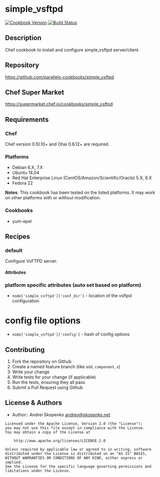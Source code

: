 # simple_vsftpd
[![Cookbook Version](https://img.shields.io/cookbook/v/simple_vsftpd.svg)](https://supermarket.chef.io/cookbooks/simple_vsftpd)
[![Build Status](https://secure.travis-ci.org/parallels-cookbooks/simple_vsftpd.png?branch=master)](http://travis-ci.org/parallels-cookbooks/simple_vsftpd)

## Description
Chef cookbook to install and configure simple_vsftpd server/client.

## Repository
https://github.com/parallels-cookbooks/simple_vsftpd

## Chef Super Market
https://supermarket.chef.io/cookbooks/simple_vsftpd

## Requirements
### Chef
Chef version 0.10.10+ and Ohai 0.6.12+ are required.

### Platforms
* Debian 6.X, 7.X
* Ubuntu 14.04
* Red Hat Enterprise Linux (CentOS/Amazon/Scientific/Oracle) 5.X, 6.X
* Fedora 22

**Notes**: This cookbook has been tested on the listed platforms. It may work on other platforms with or without modification.

### Cookbooks
* yum-epel

## Recipes

### default
Configure VsFTPD server.

#### Attributes
### platform specific attributes (auto set based on platform)
* `node['simple_vsftpd']['conf_dir']` - location of the vsftpd configuration

# config file options
* `node['simple_vsftpd']['config']` - hash of config options

## Contributing
1. Fork the repository on Github
2. Create a named feature branch (like `add_component_x`)
3. Write your change
4. Write tests for your change (if applicable)
5. Run the tests, ensuring they all pass
6. Submit a Pull Request using Github

## License & Authors
- Author:: Andrei Skopenko <andrey@skopenko.net>

```text
Licensed under the Apache License, Version 2.0 (the "License");
you may not use this file except in compliance with the License.
You may obtain a copy of the License at

    http://www.apache.org/licenses/LICENSE-2.0

Unless required by applicable law or agreed to in writing, software
distributed under the License is distributed on an "AS IS" BASIS,
WITHOUT WARRANTIES OR CONDITIONS OF ANY KIND, either express or implied.
See the License for the specific language governing permissions and
limitations under the License.
```


